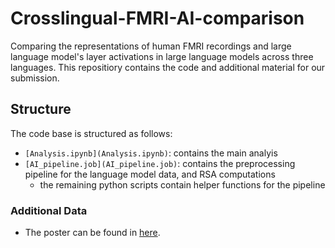 # Crosslingual-FMRI-AI-comparison

Comparing the representations of human FMRI recordings and large language model's layer activations in large language models across three languages. This repositiory contains the code and additional material for our submission.

## Structure

The code base is structured as follows:

- `[Analysis.ipynb](Analysis.ipynb)`: contains the main analyis
- `[AI_pipeline.job](AI_pipeline.job)`: contains the preprocessing pipeline for the language model data, and RSA computations
  - the remaining python scripts contain helper functions for the pipeline

### Additional Data

- The poster can be found in [here](poster.pdf).

